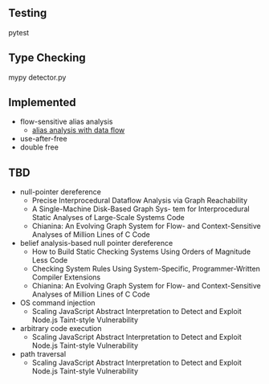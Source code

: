 Testing
-------
pytest 

Type Checking
-------------
mypy detector.py


Implemented
-----------
* flow-sensitive alias analysis 
  * [alias analysis with data flow](https://www.cs.cornell.edu/courses/cs6120/2020fa/lesson/9/)
* use-after-free
* double free

TBD
---
* null-pointer dereference 
  * Precise Interprocedural Dataflow Analysis via Graph Reachability
  * A Single-Machine Disk-Based Graph Sys- tem for Interprocedural Static Analyses of Large-Scale Systems Code
  * Chianina: An Evolving Graph System for Flow- and Context-Sensitive Analyses of Million Lines of C Code
* belief analysis-based null pointer dereference 
  * How to Build Static Checking Systems Using Orders of Magnitude Less Code
  * Checking System Rules Using System-Specific, Programmer-Written Compiler Extensions
  * Chianina: An Evolving Graph System for Flow- and Context-Sensitive Analyses of Million Lines of C Code
* OS command injection
  * Scaling JavaScript Abstract Interpretation to Detect and Exploit Node.js Taint-style Vulnerability
* arbitrary code execution
  * Scaling JavaScript Abstract Interpretation to Detect and Exploit Node.js Taint-style Vulnerability
* path traversal
  * Scaling JavaScript Abstract Interpretation to Detect and Exploit Node.js Taint-style Vulnerability
